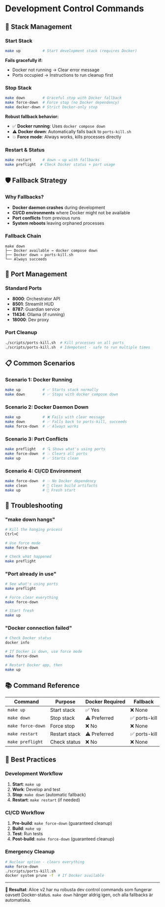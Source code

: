 # Development Control Commands

## 🚀 **Stack Management**

### **Start Stack**
```bash
make up          # Start development stack (requires Docker)
```

**Fails gracefully if:**
- Docker not running → Clear error message
- Ports occupied → Instructions to run cleanup first

### **Stop Stack**
```bash
make down        # Graceful stop with Docker fallback
make force-down  # Force stop (no Docker dependency)
make docker-down # Strict Docker-only stop
```

**Robust fallback behavior:**
- ✅ **Docker running**: Uses `docker compose down`
- ⚠️ **Docker down**: Automatically falls back to `ports-kill.sh`
- 💥 **Force mode**: Always works, kills processes directly

### **Restart & Status**
```bash
make restart     # down → up with fallbacks
make preflight  # Check Docker status + port usage
```

## 🛡️ **Fallback Strategy**

### **Why Fallbacks?**
- **Docker daemon crashes** during development
- **CI/CD environments** where Docker might not be available
- **Port conflicts** from previous runs
- **System reboots** leaving orphaned processes

### **Fallback Chain**
```
make down
├── Docker available → docker compose down
├── Docker down → ports-kill.sh
└── Always succeeds
```

## 🔧 **Port Management**

### **Standard Ports**
- **8000**: Orchestrator API
- **8501**: Streamlit HUD
- **8787**: Guardian service
- **11434**: Ollama (if running)
- **18000**: Dev proxy

### **Port Cleanup**
```bash
./scripts/ports-kill.sh  # Kill processes on all ports
./scripts/ports-kill.sh  # Idempotent - safe to run multiple times
```

## 📋 **Common Scenarios**

### **Scenario 1: Docker Running**
```bash
make up          # ✅ Starts stack normally
make down        # ✅ Stops with docker compose down
```

### **Scenario 2: Docker Daemon Down**
```bash
make up          # ❌ Fails with clear message
make down        # ✅ Falls back to ports-kill, succeeds
make force-down  # ✅ Always works
```

### **Scenario 3: Port Conflicts**
```bash
make preflight   # 🔍 Shows what's using ports
make force-down  # 💥 Clears all ports
make up          # ✅ Starts clean
```

### **Scenario 4: CI/CD Environment**
```bash
make force-down  # 💥 No Docker dependency
make clean       # 🧹 Clean build artifacts
make up          # 🚀 Fresh start
```

## 🚨 **Troubleshooting**

### **"make down hangs"**
```bash
# Kill the hanging process
Ctrl+C

# Use force mode
make force-down

# Check what happened
make preflight
```

### **"Port already in use"**
```bash
# See what's using ports
make preflight

# Force clear everything
make force-down

# Start fresh
make up
```

### **"Docker connection failed"**
```bash
# Check Docker status
docker info

# If Docker is down, use force mode
make force-down

# Restart Docker app, then
make up
```

## 📚 **Command Reference**

| Command | Purpose | Docker Required | Fallback |
|---------|---------|----------------|----------|
| `make up` | Start stack | ✅ Yes | ❌ None |
| `make down` | Stop stack | ⚠️ Preferred | ✅ ports-kill |
| `make force-down` | Force stop | ❌ No | ❌ None |
| `make restart` | Restart stack | ⚠️ Preferred | ✅ ports-kill |
| `make preflight` | Check status | ❌ No | ❌ None |

## 🎯 **Best Practices**

### **Development Workflow**
1. **Start**: `make up`
2. **Work**: Develop and test
3. **Stop**: `make down` (automatic fallback)
4. **Restart**: `make restart` (if needed)

### **CI/CD Workflow**
1. **Pre-build**: `make force-down` (guaranteed cleanup)
2. **Build**: `make up`
3. **Test**: Run tests
4. **Post-build**: `make force-down` (guaranteed cleanup)

### **Emergency Cleanup**
```bash
# Nuclear option - clears everything
make force-down
./scripts/ports-kill.sh
docker system prune -f  # If Docker available
```

---

**🎯 Resultat**: Alice v2 har nu robusta dev control commands som fungerar oavsett Docker-status. `make down` hänger aldrig igen, och alla fallbacks är automatiska.
